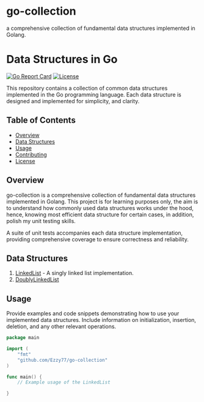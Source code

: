 # go-collection

a comprehensive collection of fundamental data structures implemented in Golang.

# Data Structures in Go

[![Go Report Card](https://goreportcard.com/badge/github.com/yourusername/your-repo)](https://goreportcard.com/report/github.com/yourusername/your-repo)
[![License](https://img.shields.io/badge/license-MIT-blue.svg)](https://opensource.org/licenses/MIT)

This repository contains a collection of common data structures implemented in the Go programming language. Each data structure is designed and implemented for simplicity, and clarity.

## Table of Contents

- [Overview](#overview)
- [Data Structures](#data-structures)
- [Usage](#usage)
- [Contributing](#contributing)
- [License](#license)

## Overview

go-collection is a comprehensive collection of fundamental data structures implemented in Golang. This project is for learning purposes only, the aim is to understand how commonly used data structures works under the hood, hence, knowing most efficient data structure for certain cases, in addition, polish my unit testing skills.

A suite of unit tests accompanies each data structure implementation, providing comprehensive coverage to ensure correctness and reliability.

## Data Structures

1. [LinkedList](./collection/list/linkedlist.go) - A singly linked list implementation.
2. [DoublyLinkedList](./collection/list/doublyLinkedList.go)
<!-- 3. [Stack](./stack.go) - A basic stack data structure.
3. [Queue](./queue.go) - An implementation of a queue using slices. -->

## Usage

Provide examples and code snippets demonstrating how to use your implemented data structures. Include information on initialization, insertion, deletion, and any other relevant operations.

```go
package main

import (
	"fmt"
	"github.com/Ezzy77/go-collection"
)

func main() {
	// Example usage of the LinkedList

}

```
